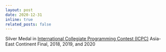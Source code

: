 ```yaml
---
layout: post
date: 2020-12-31
inline: true
related_posts: false
---
```


Silver Medal in [International Collegiate Programming Contest (ICPC)](https://icpc.global/) Asia-East Continent Final, 2018, 2019, and 2020
